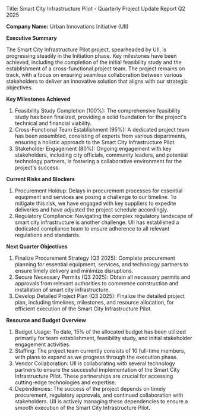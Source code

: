  Title: Smart City Infrastructure Pilot - Quarterly Project Update Report Q2 2025

**Company Name:** Urban Innovations Initiative (UII)

**Executive Summary**

The Smart City Infrastructure Pilot project, spearheaded by UII, is progressing steadily in the Initiation phase. Key milestones have been achieved, including the completion of the initial feasibility study and the establishment of a cross-functional project team. The project remains on track, with a focus on ensuring seamless collaboration between various stakeholders to deliver an innovative solution that aligns with our strategic objectives.

**Key Milestones Achieved**

1. Feasibility Study Completion (100%): The comprehensive feasibility study has been finalized, providing a solid foundation for the project's technical and financial viability.
2. Cross-Functional Team Establishment (95%): A dedicated project team has been assembled, consisting of experts from various departments, ensuring a holistic approach to the Smart City Infrastructure Pilot.
3. Stakeholder Engagement (80%): Ongoing engagement with key stakeholders, including city officials, community leaders, and potential technology partners, is fostering a collaborative environment for the project's success.

**Current Risks and Blockers**

1. Procurement Holdup: Delays in procurement processes for essential equipment and services are posing a challenge to our timeline. To mitigate this risk, we have engaged with key suppliers to expedite deliveries and have adjusted the project schedule accordingly.
2. Regulatory Compliance: Navigating the complex regulatory landscape of smart city infrastructure is another challenge. UII has established a dedicated compliance team to ensure adherence to all relevant regulations and standards.

**Next Quarter Objectives**

1. Finalize Procurement Strategy (Q3 2025): Complete procurement planning for essential equipment, services, and technology partners to ensure timely delivery and minimize disruptions.
2. Secure Necessary Permits (Q3 2025): Obtain all necessary permits and approvals from relevant authorities to commence construction and installation of smart city infrastructure.
3. Develop Detailed Project Plan (Q3 2025): Finalize the detailed project plan, including timelines, milestones, and resource allocation, for efficient execution of the Smart City Infrastructure Pilot.

**Resource and Budget Overview**

1. Budget Usage: To date, 15% of the allocated budget has been utilized primarily for team establishment, feasibility study, and initial stakeholder engagement activities.
2. Staffing: The project team currently consists of 10 full-time members, with plans to expand as we progress through the execution phase.
3. Vendor Collaboration: UII is collaborating with several technology partners to ensure the successful implementation of the Smart City Infrastructure Pilot. These partnerships are crucial for accessing cutting-edge technologies and expertise.
4. Dependencies: The success of the project depends on timely procurement, regulatory approvals, and continued collaboration with stakeholders. UII is actively managing these dependencies to ensure a smooth execution of the Smart City Infrastructure Pilot.